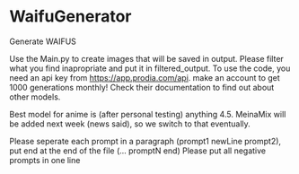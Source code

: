 # WaifuGenerator
 Generate WAIFUS

Use the Main.py to create images that will be saved in output. Please filter what you find inapropriate and put it in filtered_output. To use the code, you need an api key from https://app.prodia.com/api. make an account to get 1000 generations monthly! Check their documentation to find out about other models.

Best model for anime is (after personal testing) anything 4.5. MeinaMix will be added next week (news said), so we switch to that eventually.

Please seperate each prompt in a paragraph (prompt1 newLine prompt2), put end at the end of the file (... promptN end)
Please put all negative prompts in one line
